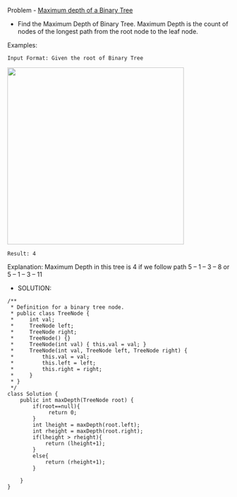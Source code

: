 Problem - [Maximum depth of a Binary Tree](https://leetcode.com/problems/maximum-depth-of-binary-tree/)

- Find the Maximum Depth of Binary Tree. Maximum Depth is the count of nodes of the longest path from the root node to the leaf node.

Examples:

    Input Format: Given the root of Binary Tree
    
<img src = "https://user-images.githubusercontent.com/101946115/213682060-24b3c48f-42f0-425e-b316-b28cd1fa596f.png" height = 400 />
 
    Result: 4

Explanation: Maximum Depth in this tree is 4 if we follow path 5 – 1 – 3 – 8 or 5 – 1 – 3 – 11

- SOLUTION:

```
/**
 * Definition for a binary tree node.
 * public class TreeNode {
 *     int val;
 *     TreeNode left;
 *     TreeNode right;
 *     TreeNode() {}
 *     TreeNode(int val) { this.val = val; }
 *     TreeNode(int val, TreeNode left, TreeNode right) {
 *         this.val = val;
 *         this.left = left;
 *         this.right = right;
 *     }
 * }
 */
class Solution {
    public int maxDepth(TreeNode root) {
        if(root==null){
             return 0;
        }
        int lheight = maxDepth(root.left);
        int rheight = maxDepth(root.right);
        if(lheight > rheight){
            return (lheight+1);
        }
        else{
            return (rheight+1);
        }
    
    }
}
```

